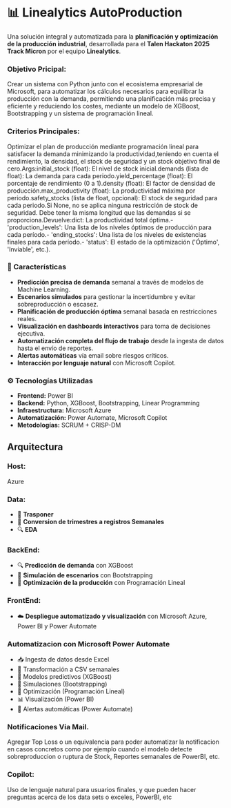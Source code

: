 # 📊 Linealytics AutoProduction

Una solución integral y automatizada para la **planificación y optimización de la producción industrial**, desarrollada para el **Talen Hackaton 2025 Track Micron** por el equipo **Linealytics**.


### Objetivo Pricipal:

Crear un sistema con Python junto con el ecosistema empresarial de Microsoft, para automatizar los cálculos necesarios para equilibrar la producción con la demanda, permitiendo una planificación más precisa y eficiente y reduciendo los costes, mediante un modelo de XGBoost, Bootstrapping y un sistema de programación lineal.


###  Criterios Principales:

Optimizar el plan de producción mediante programación lineal para satisfacer la demanda minimizando la productividad,teniendo en cuenta el rendimiento, la densidad, el stock de seguridad y un stock objetivo final de cero.Args:initial_stock (float): El nivel de stock inicial.demands (lista de float): La demanda para cada periodo.yield_percentage (float): El porcentaje de rendimiento (0 a 1).density (float): El factor de densidad de producción.max_productivity (float): La productividad máxima por periodo.safety_stocks (lista de float, opcional): El stock de seguridad para cada periodo.Si None, no se aplica ninguna restricción de stock de seguridad.  Debe tener la misma longitud que las demandas si se proporciona.Devuelve:dict: La productividad total óptima.- 'production_levels': Una lista de los niveles óptimos de producción para cada período.- 'ending_stocks': Una lista de los niveles de existencias finales para cada período.- 'status': El estado de la optimización ('Óptimo', 'Inviable', etc.).


### 🚀 Características

- **Predicción precisa de demanda** semanal a través de modelos de Machine Learning.
- **Escenarios simulados** para gestionar la incertidumbre y evitar sobreproducción o escasez.
- **Planificación de producción óptima** semanal basada en restricciones reales.
- **Visualización en dashboards interactivos** para toma de decisiones ejecutiva.
- **Automatización completa del flujo de trabajo** desde la ingesta de datos hasta el envío de reportes.
- **Alertas automáticas** vía email sobre riesgos críticos.
- **Interacción por lenguaje natural** con Microsoft Copilot.


### ⚙️ Tecnologías Utilizadas

- **Frontend:** Power BI
- **Backend:** Python, XGBoost, Bootstrapping, Linear Programming
- **Infraestructura:** Microsoft Azure
- **Automatización:** Power Automate, Microsoft Copilot
- **Metodologías:** SCRUM + CRISP-DM



## Arquitectura


### Host:

Azure


### Data:

- 🎲 **Trasponer** 
- 🧮 **Conversion de trimestres a registros Semanales** 
- 🔍 **EDA**


### BackEnd:

- 🔍 **Predicción de demanda** con XGBoost
- 🎲 **Simulación de escenarios** con Bootstrapping
- 🧮 **Optimización de la producción** con Programación Lineal


### FrontEnd:

- ☁️ **Despliegue automatizado y visualización** con Microsoft Azure, Power BI y Power Automate


### Automatizacion con Microsoft Power Automate

- 📥 Ingesta de datos desde Excel
- 🔧 Transformación a CSV semanales
- 🤖 Modelos predictivos (XGBoost)
- 🎲 Simulaciones (Bootstrapping)
- 🧮 Optimización (Programación Lineal)
- 📊 Visualización (Power BI)
- 📧 Alertas automáticas (Power Automate)



### Notificaciones Via Mail.
Agregar Top Loss o un equivalencia para poder automatizar la notificacion en casos concretos como por ejemplo cuando el modelo detecte sobreproduccion o ruptura de Stock, Reportes semanales de PowerBI, etc. 


### Copilot:

Uso de lenguaje natural para usuarios finales, y que pueden hacer preguntas acerca de los data sets o exceles, PowerBI, etc
